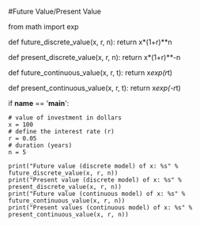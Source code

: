 #Future Value/Present Value

from math import exp

def future_discrete_value(x, r, n):
    return x*(1+r)**n


def present_discrete_value(x, r, n):
    return x*(1+r)**-n


def future_continuous_value(x, r, t):
    return x*exp(r*t)


def present_continuous_value(x, r, t):
    return x*exp(-r*t)


if __name__ == '__main__':

    # value of investment in dollars
    x = 100
    # define the interest rate (r)
    r = 0.05
    # duration (years)
    n = 5

    print("Future value (discrete model) of x: %s" % future_discrete_value(x, r, n))
    print("Present value (discrete model) of x: %s" % present_discrete_value(x, r, n))
    print("Future value (continuous model) of x: %s" % future_continuous_value(x, r, n))
    print("Present values (continuous model) of x: %s" % present_continuous_value(x, r, n))









